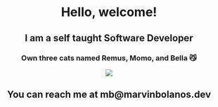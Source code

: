 <h1 align="center">Hello, welcome!</h1>


<h2 align="center">I am a self taught Software Developer</h2>

<h3 align="center">Own three cats named Remus, Momo, and Bella 😼</h3>

<p align="center">
   <img src="https://media.giphy.com/media/LmNwrBhejkK9EFP504/giphy.gif"  />
</p>

<h2 align="center">You can reach me at mb@marvinbolanos.dev
</h2>
